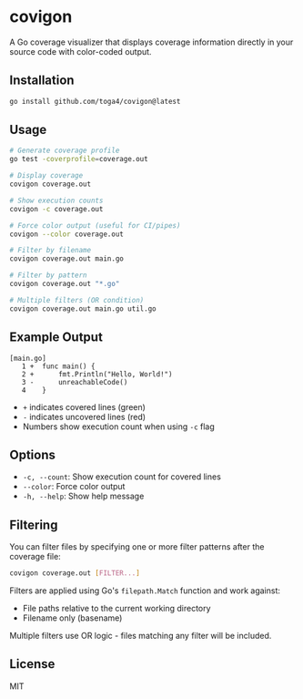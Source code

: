 # covigon

A Go coverage visualizer that displays coverage information directly in your source code with color-coded output.

## Installation

```bash
go install github.com/toga4/covigon@latest
```

## Usage

```bash
# Generate coverage profile
go test -coverprofile=coverage.out

# Display coverage
covigon coverage.out

# Show execution counts
covigon -c coverage.out

# Force color output (useful for CI/pipes)
covigon --color coverage.out

# Filter by filename
covigon coverage.out main.go

# Filter by pattern
covigon coverage.out "*.go"

# Multiple filters (OR condition)
covigon coverage.out main.go util.go
```

## Example Output

```
[main.go]
   1 +  func main() {
   2 +      fmt.Println("Hello, World!")
   3 -      unreachableCode()
   4    }
```

- `+` indicates covered lines (green)
- `-` indicates uncovered lines (red)
- Numbers show execution count when using `-c` flag

## Options

- `-c, --count`: Show execution count for covered lines
- `--color`: Force color output
- `-h, --help`: Show help message

## Filtering

You can filter files by specifying one or more filter patterns after the coverage file:

```bash
covigon coverage.out [FILTER...]
```

Filters are applied using Go's `filepath.Match` function and work against:
- File paths relative to the current working directory
- Filename only (basename)

Multiple filters use OR logic - files matching any filter will be included.

## License

MIT